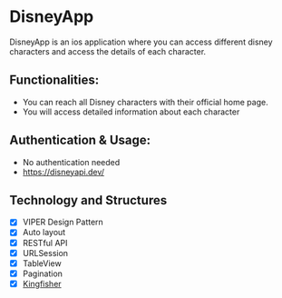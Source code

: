 # DisneyApp
DisneyApp is an ios application where you can access different disney characters and access the details of each character.

## Functionalities:
  - You can reach all Disney characters with their official home page.
  - You will access detailed information about each character
## Authentication & Usage:
* No authentication needed
* https://disneyapi.dev/

## Technology and Structures
- [x] VIPER Design Pattern
- [x] Auto layout
- [X] RESTful API
- [x] URLSession 
- [x] TableView 
- [x] Pagination
- [x] [Kingfisher](https://github.com/onevcat/Kingfisher)
